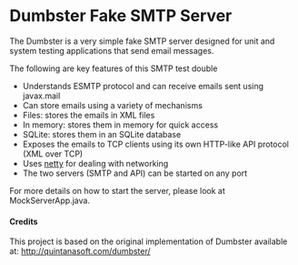 Dumbster Fake SMTP Server
=========================
The Dumbster is a very simple fake SMTP server designed for unit and system
testing applications that send email messages.

The following are key features of this SMTP test double

* Understands ESMTP protocol and can receive emails sent using javax.mail
* Can store emails using a variety of mechanisms
 * Files: stores the emails in XML files
 * In memory: stores them in memory for quick access
 * SQLite: stores them in an SQLite database
* Exposes the emails to TCP clients using its own HTTP-like API protocol (XML over TCP)
* Uses [netty](http://netty.io) for dealing with networking 
* The two servers (SMTP and API) can be started on any port

For more details on how to start the server, please look at MockServerApp.java.

#### Credits
This project is based on the original implementation of Dumbster available at: http://quintanasoft.com/dumbster/
